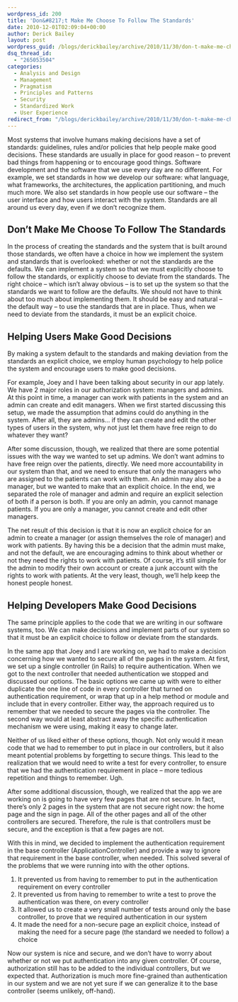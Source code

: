 ```yaml
---
wordpress_id: 200
title: 'Don&#8217;t Make Me Choose To Follow The Standards'
date: 2010-12-01T02:09:04+00:00
author: Derick Bailey
layout: post
wordpress_guid: /blogs/derickbailey/archive/2010/11/30/don-t-make-me-choose-to-follow-the-standards.aspx
dsq_thread_id:
  - "265053504"
categories:
  - Analysis and Design
  - Management
  - Pragmatism
  - Principles and Patterns
  - Security
  - Standardized Work
  - User Experience
redirect_from: "/blogs/derickbailey/archive/2010/11/30/don-t-make-me-choose-to-follow-the-standards.aspx/"
---
```

Most systems that involve humans making decisions have a set of standards: guidelines, rules and/or policies that help people make good decisions. These standards are usually in place for good reason &#8211; to prevent bad things from happening or to encourage good things. Software development and the software that we use every day are no different. For example, we set standards in how we develop our software: what language, what frameworks, the architectures, the application partitioning, and much much more. We also set standards in how people use our software &#8211; the user interface and how users interact with the system. Standards are all around us every day, even if we don&#8217;t recognize them.

 

## Don&#8217;t Make Me Choose To Follow The Standards

In the process of creating the standards and the system that is built around those standards, we often have a choice in how we implement the system and standards that is overlooked: whether or not the standards are the defaults. We can implement a system so that we must explicitly choose to follow the standards, or explicitly choose to deviate from the standards. The right choice &#8211; which isn&#8217;t alway obvious &#8211; is to set up the system so that the standards we want to follow are the defaults. We should not have to think about too much about implementing them. It should be easy and natural &#8211; the default way &#8211; to use the standards that are in place. Thus, when we need to deviate from the standards, it must be an explicit choice.

 

## Helping Users Make Good Decisions

By making a system default to the standards and making deviation from the standards an explicit choice, we employ human psychology to help police the system and encourage users to make good decisions.

For example, Joey and I have been talking about security in our app lately. We have 2 major roles in our authorization system: managers and admins. At this point in time, a manager can work with patients in the system and an admin can create and edit managers. When we first started discussing this setup, we made the assumption that admins could do anything in the system. After all, they are admins&#8230; if they can create and edit the other types of users in the system, why not just let them have free reign to do whatever they want?

After some discussion, though, we realized that there are some potential issues with the way we wanted to set up admins. We don&#8217;t want admins to have free reign over the patients, directly. We need more accountability in our system than that, and we need to ensure that only the managers who are assigned to the patients can work with them. An admin may also be a manager, but we wanted to make that an explicit choice. In the end, we separated the role of manager and admin and require an explicit selection of both if a person is both. If you are only an admin, you cannot manage patients. If you are only a manager, you cannot create and edit other managers.

The net result of this decision is that it is now an explicit choice for an admin to create a manager (or assign themselves the role of manager) and work with patients. By having this be a decision that the admin must make, and not the default, we are encouraging admins to think about whether or not they need the rights to work with patients. Of course, it&#8217;s still simple for the admin to modify their own account or create a junk account with the rights to work with patients. At the very least, though, we&#8217;ll help keep the honest people honest.

 

## Helping Developers Make Good Decisions

The same principle applies to the code that we are writing in our software systems, too. We can make decisions and implement parts of our system so that it must be an explicit choice to follow or deviate from the standards.

In the same app that Joey and I are working on, we had to make a decision concerning how we wanted to secure all of the pages in the system. At first, we set up a single controller (in Rails) to require authentication. When we got to the next controller that needed authentication we stopped and discussed our options. The basic options we came up with were to either duplicate the one line of code in every controller that turned on authentication requirement, or wrap that up in a help method or module and include that in every controller. Either way, the approach required us to remember that we needed to secure the pages via the controller. The second way would at least abstract away the specific authentication mechanism we were using, making it easy to change later.

Neither of us liked either of these options, though. Not only would it mean code that we had to remember to put in place in our controllers, but it also meant potential problems by forgetting to secure things. This lead to the realization that we would need to write a test for every controller, to ensure that we had the authentication requirement in place &#8211; more tedious repetition and things to remember. Ugh.

After some additional discussion, though, we realized that the app we are working on is going to have very few pages that are not secure. In fact, there&#8217;s only 2 pages in the system that are not secure right now: the home page and the sign in page. All of the other pages and all of the other controllers are secured. Therefore, the rule is that controllers must be secure, and the exception is that a few pages are not.

With this in mind, we decided to implement the authentication requirement in the base controller (ApplicationController) and provide a way to ignore that requirement in the base controller, when needed. This solved several of the problems that we were running into with the other options.

  1. It prevented us from having to remember to put in the authentication requirement on every controller
  2. It prevented us from having to remember to write a test to prove the authentication was there, on every controller
  3. It allowed us to create a very small number of tests around only the base controller, to prove that we required authentication in our system
  4. It made the need for a non-secure page an explicit choice, instead of making the need for a secure page (the standard we needed to follow) a choice

Now our system is nice and secure, and we don&#8217;t have to worry about whether or not we put authentication into any given controller. Of course, authorization still has to be added to the individual controllers, but we expected that. Authorization is much more fine-grained than authentication in our system and we are not yet sure if we can generalize it to the base controller (seems unlikely, off-hand).

 